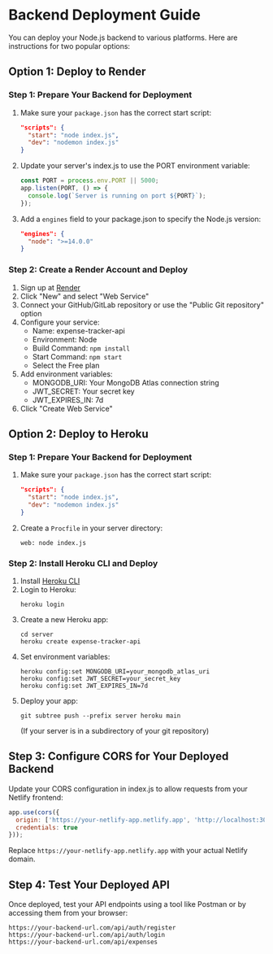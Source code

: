 # Backend Deployment Guide

You can deploy your Node.js backend to various platforms. Here are instructions for two popular options:

## Option 1: Deploy to Render

### Step 1: Prepare Your Backend for Deployment

1. Make sure your `package.json` has the correct start script:
   ```json
   "scripts": {
     "start": "node index.js",
     "dev": "nodemon index.js"
   }
   ```

2. Update your server's index.js to use the PORT environment variable:
   ```javascript
   const PORT = process.env.PORT || 5000;
   app.listen(PORT, () => {
     console.log(`Server is running on port ${PORT}`);
   });
   ```

3. Add a `engines` field to your package.json to specify the Node.js version:
   ```json
   "engines": {
     "node": ">=14.0.0"
   }
   ```

### Step 2: Create a Render Account and Deploy

1. Sign up at [Render](https://render.com/)
2. Click "New" and select "Web Service"
3. Connect your GitHub/GitLab repository or use the "Public Git repository" option
4. Configure your service:
   - Name: expense-tracker-api
   - Environment: Node
   - Build Command: `npm install`
   - Start Command: `npm start`
   - Select the Free plan
5. Add environment variables:
   - MONGODB_URI: Your MongoDB Atlas connection string
   - JWT_SECRET: Your secret key
   - JWT_EXPIRES_IN: 7d
6. Click "Create Web Service"

## Option 2: Deploy to Heroku

### Step 1: Prepare Your Backend for Deployment

1. Make sure your `package.json` has the correct start script:
   ```json
   "scripts": {
     "start": "node index.js",
     "dev": "nodemon index.js"
   }
   ```

2. Create a `Procfile` in your server directory:
   ```
   web: node index.js
   ```

### Step 2: Install Heroku CLI and Deploy

1. Install [Heroku CLI](https://devcenter.heroku.com/articles/heroku-cli)
2. Login to Heroku:
   ```
   heroku login
   ```
3. Create a new Heroku app:
   ```
   cd server
   heroku create expense-tracker-api
   ```
4. Set environment variables:
   ```
   heroku config:set MONGODB_URI=your_mongodb_atlas_uri
   heroku config:set JWT_SECRET=your_secret_key
   heroku config:set JWT_EXPIRES_IN=7d
   ```
5. Deploy your app:
   ```
   git subtree push --prefix server heroku main
   ```
   (If your server is in a subdirectory of your git repository)

## Step 3: Configure CORS for Your Deployed Backend

Update your CORS configuration in index.js to allow requests from your Netlify frontend:

```javascript
app.use(cors({
  origin: ['https://your-netlify-app.netlify.app', 'http://localhost:3000'],
  credentials: true
}));
```

Replace `https://your-netlify-app.netlify.app` with your actual Netlify domain.

## Step 4: Test Your Deployed API

Once deployed, test your API endpoints using a tool like Postman or by accessing them from your browser:

```
https://your-backend-url.com/api/auth/register
https://your-backend-url.com/api/auth/login
https://your-backend-url.com/api/expenses
```
